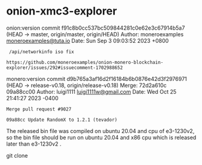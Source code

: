 # onion-xmc3-explorer
 
onion:version 
commit f91c8b0cc537bc509844281c0e62e3c67914b5a7 (HEAD -> master, origin/master, origin/HEAD)
Author: moneroexamples <moneroexamples@tuta.io>
Date:   Sun Sep 3 09:03:52 2023 +0800

     /api/networkinfo iso fix
    
    https://github.com/moneroexamples/onion-monero-blockchain-explorer/issues/292#issuecomment-1702988652



monero:version 
commit d9b765a3af16d2f16184b6b0876e42d3f2976971 (HEAD -> release-v0.18, origin/release-v0.18)
Merge: 72d2a610c 09a88cc00
Author: luigi1111 <luigi1111w@gmail.com>
Date:   Wed Oct 25 21:41:27 2023 -0400

    Merge pull request #9027
    
    09a88cc Update RandomX to 1.2.1 (tevador)


The released bin file was compiled on ubuntu 20.04 and cpu of e3-1230v2, so the bin file should be run on ubuntu 20.04 and x86 cpu which is released later than e3-1230v2 .


git clone  